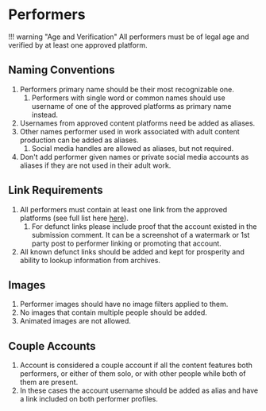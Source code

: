 # Performers

!!! warning "Age and Verification"
    All performers must be of legal age and verified by at least one approved platform.

## Naming Conventions

1. Performers primary name should be their most recognizable one. 
    1. Performers with single word or common names should use username of one of the approved platforms as primary name instead.   
2. Usernames from approved content platforms need be added as aliases.
3. Other names performer used in work associated with adult content production can be added as aliases. 
    1. Social media handles are allowed as aliases, but not required.    
4. Don't add performer given names or private social media accounts as aliases if they are not used in their adult work.

## Link Requirements

1. All performers must contain at least one link from the approved platforms (see full list here [here](/platforms)).
    1. For defunct links please include proof that the account existed in the submission comment. It can be a screenshot of a watermark or 1st party post to performer linking or promoting that account.  
2. All known defunct links should be added and kept for prosperity and ability to lookup information from archives.

## Images

1. Performer images should have no image filters applied to them.  
2. No images that contain multiple people should be added.  
3. Animated images are not allowed. 

## Couple Accounts

1. Account is considered a couple account if all the content features both performers, or either of them solo, or with other people while both of them are present.
1. In these cases the account username should be added as alias and have a link included on both performer profiles.